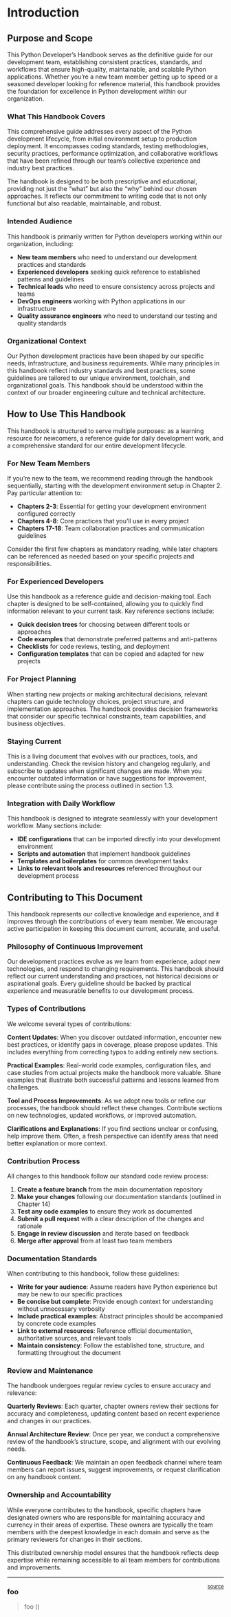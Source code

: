 # Introduction


<!-- WARNING: THIS FILE WAS AUTOGENERATED! DO NOT EDIT! -->

## Purpose and Scope

This Python Developer’s Handbook serves as the definitive guide for our
development team, establishing consistent practices, standards, and
workflows that ensure high-quality, maintainable, and scalable Python
applications. Whether you’re a new team member getting up to speed or a
seasoned developer looking for reference material, this handbook
provides the foundation for excellence in Python development within our
organization.

### What This Handbook Covers

This comprehensive guide addresses every aspect of the Python
development lifecycle, from initial environment setup to production
deployment. It encompasses coding standards, testing methodologies,
security practices, performance optimization, and collaborative
workflows that have been refined through our team’s collective
experience and industry best practices.

The handbook is designed to be both prescriptive and educational,
providing not just the “what” but also the “why” behind our chosen
approaches. It reflects our commitment to writing code that is not only
functional but also readable, maintainable, and robust.

### Intended Audience

This handbook is primarily written for Python developers working within
our organization, including:

- **New team members** who need to understand our development practices
  and standards
- **Experienced developers** seeking quick reference to established
  patterns and guidelines  
- **Technical leads** who need to ensure consistency across projects and
  teams
- **DevOps engineers** working with Python applications in our
  infrastructure
- **Quality assurance engineers** who need to understand our testing and
  quality standards

### Organizational Context

Our Python development practices have been shaped by our specific needs,
infrastructure, and business requirements. While many principles in this
handbook reflect industry standards and best practices, some guidelines
are tailored to our unique environment, toolchain, and organizational
goals. This handbook should be understood within the context of our
broader engineering culture and technical architecture.

## How to Use This Handbook

This handbook is structured to serve multiple purposes: as a learning
resource for newcomers, a reference guide for daily development work,
and a comprehensive standard for our entire development lifecycle.

### For New Team Members

If you’re new to the team, we recommend reading through the handbook
sequentially, starting with the development environment setup in Chapter
2. Pay particular attention to:

- **Chapters 2-3**: Essential for getting your development environment
  configured correctly
- **Chapters 4-8**: Core practices that you’ll use in every project
- **Chapters 17-18**: Team collaboration practices and communication
  guidelines

Consider the first few chapters as mandatory reading, while later
chapters can be referenced as needed based on your specific projects and
responsibilities.

### For Experienced Developers

Use this handbook as a reference guide and decision-making tool. Each
chapter is designed to be self-contained, allowing you to quickly find
information relevant to your current task. Key reference sections
include:

- **Quick decision trees** for choosing between different tools or
  approaches
- **Code examples** that demonstrate preferred patterns and
  anti-patterns
- **Checklists** for code reviews, testing, and deployment
- **Configuration templates** that can be copied and adapted for new
  projects

### For Project Planning

When starting new projects or making architectural decisions, relevant
chapters can guide technology choices, project structure, and
implementation approaches. The handbook provides decision frameworks
that consider our specific technical constraints, team capabilities, and
business objectives.

### Staying Current

This is a living document that evolves with our practices, tools, and
understanding. Check the revision history and changelog regularly, and
subscribe to updates when significant changes are made. When you
encounter outdated information or have suggestions for improvement,
please contribute using the process outlined in section 1.3.

### Integration with Daily Workflow

This handbook is designed to integrate seamlessly with your development
workflow. Many sections include:

- **IDE configurations** that can be imported directly into your
  development environment
- **Scripts and automation** that implement handbook guidelines
- **Templates and boilerplates** for common development tasks
- **Links to relevant tools and resources** referenced throughout our
  development process

## Contributing to This Document

This handbook represents our collective knowledge and experience, and it
improves through the contributions of every team member. We encourage
active participation in keeping this document current, accurate, and
useful.

### Philosophy of Continuous Improvement

Our development practices evolve as we learn from experience, adopt new
technologies, and respond to changing requirements. This handbook should
reflect our current understanding and practices, not historical
decisions or aspirational goals. Every guideline should be backed by
practical experience and measurable benefits to our development process.

### Types of Contributions

We welcome several types of contributions:

**Content Updates**: When you discover outdated information, encounter
new best practices, or identify gaps in coverage, please propose
updates. This includes everything from correcting typos to adding
entirely new sections.

**Practical Examples**: Real-world code examples, configuration files,
and case studies from actual projects make the handbook more valuable.
Share examples that illustrate both successful patterns and lessons
learned from challenges.

**Tool and Process Improvements**: As we adopt new tools or refine our
processes, the handbook should reflect these changes. Contribute
sections on new technologies, updated workflows, or improved automation.

**Clarifications and Explanations**: If you find sections unclear or
confusing, help improve them. Often, a fresh perspective can identify
areas that need better explanation or more context.

### Contribution Process

All changes to this handbook follow our standard code review process:

1.  **Create a feature branch** from the main documentation repository
2.  **Make your changes** following our documentation standards
    (outlined in Chapter 14)
3.  **Test any code examples** to ensure they work as documented
4.  **Submit a pull request** with a clear description of the changes
    and rationale
5.  **Engage in review discussion** and iterate based on feedback
6.  **Merge after approval** from at least two team members

### Documentation Standards

When contributing to this handbook, follow these guidelines:

- **Write for your audience**: Assume readers have Python experience but
  may be new to our specific practices
- **Be concise but complete**: Provide enough context for understanding
  without unnecessary verbosity
- **Include practical examples**: Abstract principles should be
  accompanied by concrete code examples
- **Link to external resources**: Reference official documentation,
  authoritative sources, and relevant tools
- **Maintain consistency**: Follow the established tone, structure, and
  formatting throughout the document

### Review and Maintenance

The handbook undergoes regular review cycles to ensure accuracy and
relevance:

**Quarterly Reviews**: Each quarter, chapter owners review their
sections for accuracy and completeness, updating content based on recent
experience and changes in our practices.

**Annual Architecture Review**: Once per year, we conduct a
comprehensive review of the handbook’s structure, scope, and alignment
with our evolving needs.

**Continuous Feedback**: We maintain an open feedback channel where team
members can report issues, suggest improvements, or request
clarification on any handbook content.

### Ownership and Accountability

While everyone contributes to the handbook, specific chapters have
designated owners who are responsible for maintaining accuracy and
currency in their areas of expertise. These owners are typically the
team members with the deepest knowledge in each domain and serve as the
primary reviewers for changes in their sections.

This distributed ownership model ensures that the handbook reflects deep
expertise while remaining accessible to all team members for
contributions and improvements.

------------------------------------------------------------------------

<a
href="https://github.com/ankur-aiwg/pydev-handbook/blob/main/pydev_handbook/aitoolssetup.py#L9"
target="_blank" style="float:right; font-size:smaller">source</a>

### foo

>  foo ()
